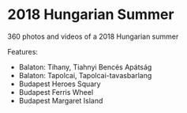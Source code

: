 # 2018 Hungarian Summer
360 photos and videos of a 2018 Hungarian summer

Features:
* Balaton: Tihany, Tiahnyi Bencés Apátság
* Balaton: Tapolcai, Tapolcai-tavasbarlang
* Budapest Heroes Squary
* Budapest Ferris Wheel
* Budapest Margaret Island
